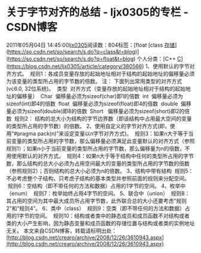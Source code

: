 # 关于字节对齐的总结 - ljx0305的专栏 - CSDN博客
2011年05月04日 14:45:00[ljx0305](https://me.csdn.net/ljx0305)阅读数：804标签：[float																[class																[存储](https://so.csdn.net/so/search/s.do?q=存储&t=blog)](https://so.csdn.net/so/search/s.do?q=class&t=blog)](https://so.csdn.net/so/search/s.do?q=float&t=blog)
个人分类：[C++																[C](https://blog.csdn.net/ljx0305/article/category/394717)](https://blog.csdn.net/ljx0305/article/category/380566)
1、使用默认的字节对齐方式。
 规则1：各成员变量存放的起始地址相对于结构的起始地址的偏移量必须为该变量的类型所占用的字节数的倍数。
注： 下面列出常用类型的对齐方式(vc6.0, 32位系统)。 
 类型  对齐方式（变量存放的起始地址相对于结构的起始地址的偏移量） 
 Char  偏移量必须为sizeof(char)即1的倍数 
 int  偏移量必须为sizeof(int)即4的倍数 
 float  偏移量必须为sizeof(float)即4的倍数 
 double  偏移量必须为sizeof(double)即8的倍数 
 Short   偏移量必须为sizeof(short)即2的倍数 
 规则2： 结构的总大小为结构的字节边界数（即该结构中占用最大空间的变量的类型所占用的字节数）的倍数。
2、使用自定义的字节对齐方式(即，使用“#pragma pack(n)”来设定变量以n字节对齐方式)。
 规则3：如果n大于等于当前变量的类型所占用的字节数，那么偏移量必须满足此变量默认的对齐方式（参照规则1）；如果n小于当前变量的类型所占用的字节数，那么偏移量为n的倍数，不用使用默认的对齐方式。
 规则4：如果n大于等于结构中任何的类型所占用的字节数，那么结构的总大小必须为占用空间最大的变量的类型所占用的字节数的倍数（参照规则2）；否则结构的总大小必须为n的倍数。
3、结构中带有结构
 规则5：不必考虑整个子结构，只考虑子结构的基本类型并参照前面的规则来分配空间。
 规则6：空结构（即不带任何的方法和数据）占用的1字节的空间。
4、枚举中（enum）
 规则7：枚举始终占用4字节的空间。
5、联合中（union）
 规则8：其占用的空间为其中最大成员所占用字节数，此外联合总的大小还要考虑“规则2”和“规则4”。
6、类中（class）
 规则9：空类（即不带任何的方法和数据）占用的1字节的空间。
 规则10：结构或者类中的静态成员和成员函数不对结构或者类的大小产生影响，因为静态变量和成员函数的存储位置与结构或者类的实例地址无关。
本文来自CSDN博客，转载请标明出处：[http://blog.csdn.net/crearo/archive/2008/12/26/3610943.aspx](http://blog.csdn.net/crearo/archive/2008/12/26/3610943.aspx)
